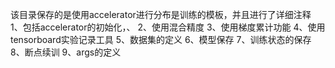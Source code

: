 该目录保存的是使用accelerator进行分布是训练的模板，并且进行了详细注释
1、包括accelerator的初始化，、
2、使用混合精度
3、使用梯度累计功能
4、使用tensorboard实验记录工具
5、数据集的定义
6、模型保存
7、训练状态的保存
8、断点续训
9、args的定义
